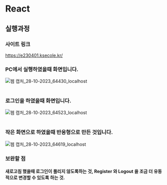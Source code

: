 # React
## 실행과정
### 사이트 링크
<a href=https://e230401.ksecole.kr/>https://e230401.ksecole.kr/</a><br>
  
### PC에서 실행하였을때 화면입니다.<br>
![웹 캡처_28-10-2023_64430_localhost](https://github.com/Jun-1108/React/assets/48702150/59873a6e-3527-4076-8eca-f7eae67a10e6)<br><br>
### 로그인을 하였을때 화면입니다.<br>
![웹 캡처_28-10-2023_64523_localhost](https://github.com/Jun-1108/React/assets/48702150/5844c678-9b3b-4e56-9f46-cf3ba6f7c8a5)<br><br>
### 작은 화면으로 하였을때 반응형으로 만든 것입니다.<br>
![웹 캡처_28-10-2023_64619_localhost](https://github.com/Jun-1108/React/assets/48702150/11b1840f-5096-4759-842e-383af142c89b)<br>
### 보완할 점<br>
#### 새로고침 했을때 로그인이 풀리지 않도록하는 것, Register 와 Logout 을 조금 더 유동적으로 변경할 수 있도록 하는 것.
